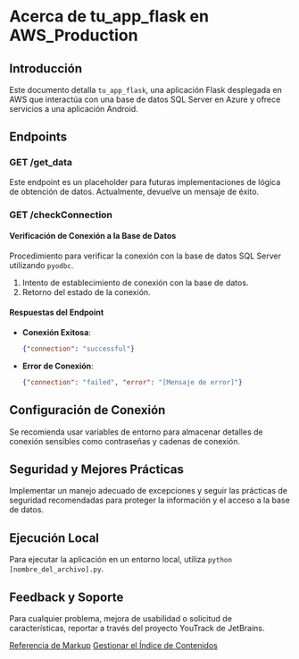 # Acerca de tu_app_flask en AWS_Production

## Introducción

Este documento detalla `tu_app_flask`, una aplicación Flask desplegada en AWS que interactúa con una base de datos SQL Server en Azure y ofrece servicios a una aplicación Android.

## Endpoints

### GET /get_data

Este endpoint es un placeholder para futuras implementaciones de lógica de obtención de datos. Actualmente, devuelve un mensaje de éxito.

### GET /checkConnection

#### Verificación de Conexión a la Base de Datos

Procedimiento para verificar la conexión con la base de datos SQL Server utilizando `pyodbc`.

1. Intento de establecimiento de conexión con la base de datos.
2. Retorno del estado de la conexión.

#### Respuestas del Endpoint

- **Conexión Exitosa**:
    ```json
    {"connection": "successful"}
    ```

- **Error de Conexión**:
    ```json
    {"connection": "failed", "error": "[Mensaje de error]"}
    ```

## Configuración de Conexión

Se recomienda usar variables de entorno para almacenar detalles de conexión sensibles como contraseñas y cadenas de conexión.

## Seguridad y Mejores Prácticas

Implementar un manejo adecuado de excepciones y seguir las prácticas de seguridad recomendadas para proteger la información y el acceso a la base de datos.

## Ejecución Local

Para ejecutar la aplicación en un entorno local, utiliza `python [nombre_del_archivo].py`.

## Feedback y Soporte

Para cualquier problema, mejora de usabilidad o solicitud de características, reportar a través del proyecto YouTrack de JetBrains.

<seealso>
    <category ref="wrs">
        <a href="https://plugins.jetbrains.com/plugin/20158-writerside/docs/markup-reference.html">Referencia de Markup</a>
        <a href="https://plugins.jetbrains.com/plugin/20158-writerside/docs/manage-table-of-contents.html">Gestionar el Índice de Contenidos</a>
    </category>
</seealso>
